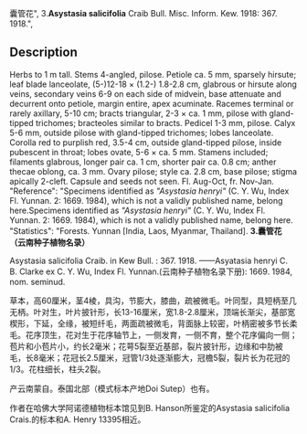 囊管花",
3.**Asystasia salicifolia** Craib Bull. Misc. Inform. Kew. 1918: 367. 1918.",

## Description
Herbs to 1 m tall. Stems 4-angled, pilose. Petiole ca. 5 mm, sparsely hirsute; leaf blade lanceolate, (5-)12-18 × (1.2-) 1.8-2.8 cm, glabrous or hirsute along veins, secondary veins 6-9 on each side of midvein, base attenuate and decurrent onto petiole, margin entire, apex acuminate. Racemes terminal or rarely axillary, 5-10 cm; bracts triangular, 2-3 × ca. 1 mm, pilose with gland-tipped trichomes; bracteoles similar to bracts. Pedicel 1-3 mm, pilose. Calyx 5-6 mm, outside pilose with gland-tipped trichomes; lobes lanceolate. Corolla red to purplish red, 3.5-4 cm, outside gland-tipped pilose, inside pubescent in throat; lobes ovate, 5-6 × ca. 5 mm. Stamens included; filaments glabrous, longer pair ca. 1 cm, shorter pair ca. 0.8 cm; anther thecae oblong, ca. 3 mm. Ovary pilose; style ca. 2.8 cm, base pilose; stigma apically 2-cleft. Capsule and seeds not seen. Fl. Aug-Oct, fr. Nov-Jan.
  "Reference": "Specimens identified as *\"Asystasia henryi\"* (C. Y. Wu, Index Fl. Yunnan. 2: 1669. 1984), which is not a validly published name, belong here.Specimens identified as *\"Asystasia henryi\"* (C. Y. Wu, Index Fl. Yunnan. 2: 1669. 1984), which is not a validly published name, belong here.
  "Statistics": "Forests. Yunnan [India, Laos, Myanmar, Thailand].
**3.囊管花（云南种子植物名录）**

Asystasia salicifolia Craib. in Kew Bull. : 367. 1918. ——Asyatasia henryi C. B. Clarke ex C. Y. Wu, Index Fl. Yunnan.(云南种子植物名录下册): 1669. 1984, nom. seminud.

草本，高60厘米，茎4棱，具沟，节膨大，膝曲，疏被微毛。叶同型，具短柄至几无柄。叶对生，叶片披针形，长13-16厘米，宽1.8-2.8厘米，顶端长渐尖，基部宽楔形，下延，全缘，被短纤毛，两面疏被微毛，背面脉上较密，叶柄密被多节长柔毛。花序顶生，花对生于花序轴节上，一侧发育，一侧不育，整个花序偏向一侧；苞片和小苞片小，约长2毫米；花萼5裂至近基部，裂片披针形，边缘和中肋被毛，长8毫米；花冠长2.5厘米，冠管1/3处逐渐膨大，冠檐5裂，裂片长为花冠的1/3。花柱细长，柱头2裂。

产云南蒙自。泰国北部（模式标本产地Doi Sutep）也有。

作者在哈佛大学阿诺德植物标本馆见到B. Hanson所鉴定的Asystasia salicifolia Crais.的标本和A. Henry 13395相近。
